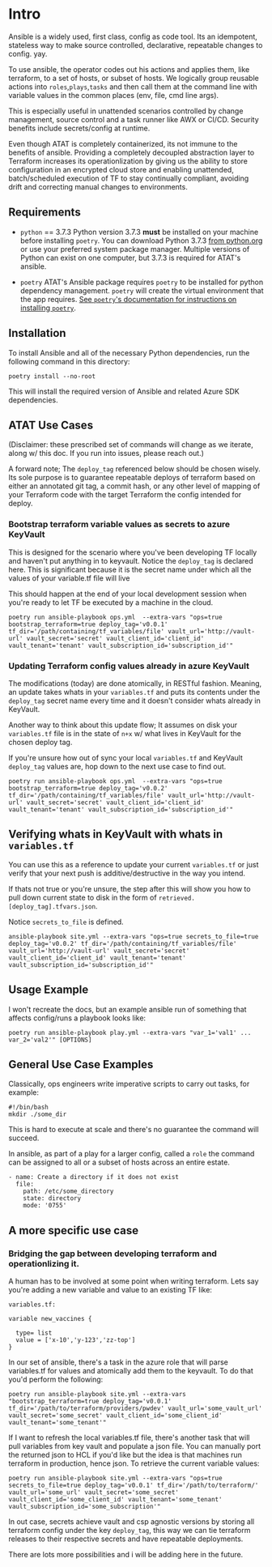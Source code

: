 # Intro

Ansible is a widely used, first class, config as code tool. Its an idempotent, stateless way to make source controlled, declarative, repeatable changes to config. yay.

To use ansible, the operator codes out his actions and applies them, like terraform, to a set of hosts, or subset of hosts.  We logically group reusable actions into `roles`,`plays`,`tasks` and then call them at the command line with variable values in the common places (env, file, cmd line args).

This is especially useful in unattended scenarios controlled by change management, source control and a task runner like AWX or CI/CD.  Security benefits include secrets/config at runtime.

Even though ATAT is completely containerized, its not immune to the benefits of ansible.  Providing a completely decoupled abstraction layer to Terraform increases its operationlization by giving us the ability to store configuration in an encrypted cloud store and enabling unattended, batch/scheduled execution of TF to stay continually compliant, avoiding drift and correcting manual changes to environments.



## Requirements


* `python` == 3.7.3
  Python version 3.7.3 **must** be installed on your machine before installing `poetry`.
  You can download Python 3.7.3 [from python.org](https://www.python.org/downloads/)
  or use your preferred system package manager. Multiple versions of Python can exist on one
  computer, but 3.7.3 is required for ATAT's ansible.

* `poetry`
  ATAT's Ansible package requires `poetry` to be installed for python dependency management. `poetry`
  will create the virtual environment that the app requires. [See
  `poetry`'s documentation for instructions on installing `poetry`](
  https://python-poetry.org/docs/#installation).

## Installation

To install Ansible and all of the necessary Python dependencies, run the following command in this directory:

```
poetry install --no-root
```

This will install the required version of Ansible and related Azure SDK dependencies.


## ATAT Use Cases
(Disclaimer: these prescribed set of commands will change as we iterate, along w/ this doc. If you run into issues, please reach out.)


A forward note;  The `deploy_tag` referenced below should be chosen wisely.  Its sole purpose is to guarantee repeatable deploys of terraform based on either an annotated git tag, a commit hash, or any other level of mapping of your Terraform code with the target Terraform the config intended for deploy.

### Bootstrap terraform variable values as secrets to azure KeyVault

This is designed for the scenario where you've been developing TF locally and haven't put anything in to keyvault.  Notice the `deploy_tag` is declared here. This is significant
because it is the secret name under which all the values of your variable.tf file will live

This should happen at the end of your local development session when you're ready to let TF be executed by a machine in the cloud.

`poetry run ansible-playbook ops.yml  --extra-vars "ops=true bootstrap_terraform=true deploy_tag='v0.0.1' tf_dir='/path/containing/tf_variables/file' vault_url='http://vault-url' vault_secret='secret' vault_client_id='client_id' vault_tenant='tenant' vault_subscription_id='subscription_id'" `

### Updating Terraform config values already in azure KeyVault

The modifications (today) are done atomically, in RESTful fashion.  Meaning, an update takes whats in your `variables.tf` and puts its contents under the `deploy_tag` secret name every time and it doesn't consider whats already in KeyVault.  

Another way to think about this update flow; It assumes on disk your `variables.tf` file is in the state of `n+x` w/ what lives in KeyVault for the chosen deploy tag.  

If you're unsure how out of sync your local `variables.tf` and KeyVault `deploy_tag` values are, hop down to the next use case to find out.

`poetry run ansible-playbook ops.yml  --extra-vars "ops=true bootstrap_terraform=true deploy_tag='v0.0.2' tf_dir='/path/containing/tf_variables/file' vault_url='http://vault-url' vault_secret='secret' vault_client_id='client_id' vault_tenant='tenant' vault_subscription_id='subscription_id'" `


## Verifying whats in KeyVault with whats in `variables.tf`

You can use this as a reference to update your current `variables.tf` or just verify that your next push is additive/destructive in the way you intend.

If thats not true or you're unsure, the step after this will show you how to pull down current state to disk in the form of `retrieved.[deploy_tag].tfvars.json`.  

Notice `secrets_to_file` is defined.

`ansible-playbook site.yml --extra-vars "ops=true secrets_to_file=true deploy_tag='v0.0.2' tf_dir='/path/containing/tf_variables/file' vault_url='http://vault-url' vault_secret='secret' vault_client_id='client_id' vault_tenant='tenant' vault_subscription_id='subscription_id'"`


## Usage Example

I won't recreate the docs, but an example ansible run of something that affects config/runs a playbook looks like:

`poetry run ansible-playbook play.yml --extra-vars "var_1='val1' ... var_2='val2'" [OPTIONS]`


## General Use Case Examples

Classically, ops engineers write imperative scripts to carry out tasks, for example:

```
#!/bin/bash
mkdir ./some_dir

```

This is hard to execute at scale and there's no guarantee the command will succeed.

In ansible, as part of a play for a larger config, called a `role` the command can be assigned to all or a subset of hosts across an entire estate.
```
- name: Create a directory if it does not exist
  file:
    path: /etc/some_directory
    state: directory
    mode: '0755'
```


## A more specific use case

### Bridging the gap between developing terraform and operationlizing it.

A human has to be involved at some point when writing terraform. Lets say you're adding a new variable and value to an existing TF like:

```
variables.tf:

variable new_vaccines {

  type= list
  value = ['x-10','y-123','zz-top']
}

```

In our set of ansible, there's a task in the azure role that will parse variables.tf for values and atomically add them to the keyvault. To do that you'd perform the following:

`poetry run ansible-playbook site.yml --extra-vars "bootstrap_terraform=true deploy_tag='v0.0.1' tf_dir='/path/to/terraform/providers/pwdev' vault_url='some_vault_url' vault_secret='some_secret' vault_client_id='some_client_id' vault_tenant='some_tenant'" `


If I want to refresh the local variables.tf file, there's another task that will pull variables from key vault and populate a json file. You can manually port the returned json to HCL if you'd like but the idea is that machines run terraform in production, hence json. To retrieve the current variable values:


`poetry run ansible-playbook site.yml --extra-vars "ops=true secrets_to_file=true deploy_tag='v0.0.1' tf_dir='/path/to/terraform/' vault_url='some_url' vault_secret='some_secret' vault_client_id='some_client_id' vault_tenant='some_tenant' vault_subscription_id='some_subscription'"`

In out case, secrets achieve vault and csp agnostic versions by storing all terraform config under the key `deploy_tag`, this way we can tie terraform releases to their respective secrets and have repeatable deployments.

There are lots more possibilities and i will be adding here in the future.
